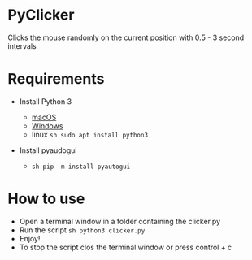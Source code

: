 # PyClicker
Clicks the mouse randomly on the current position with 0.5 - 3 second intervals

# Requirements

- Install Python 3
  - [macOS](https://www.python.org/ftp/python/3.8.3/python-3.8.3-macosx10.9.pkg)
  - [Windows](https://www.python.org/ftp/python/3.8.4/python-3.8.4rc1-amd64.exe)
  - linux ```sh sudo apt install python3```

- Install pyaudogui
  - ```sh pip -m install pyautogui ```
  
# How to use

  - Open a terminal window in a folder containing the clicker.py 
  - Run the script ```sh python3 clicker.py```
  - Enjoy!
  - To stop the script clos the terminal window or press control + c
